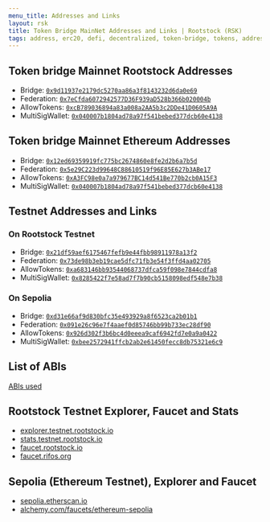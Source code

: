 ```yaml
---
menu_title: Addresses and Links
layout: rsk
title: Token Bridge MainNet Addresses and Links | Rootstock (RSK)
tags: address, erc20, defi, decentralized, token-bridge, tokens, addresses, bridge, multisig, federation, quick-start, guides, tutorial, testnet, faucet, networks, dApps, tools, rsk, ethereum, smart-contracts, install, get-started, how-to, mainnet, sidechain, contracts
---
```



## Token bridge Mainnet Rootstock Addresses
  - Bridge: [`0x9d11937e2179dc5270aa86a3f8143232d6da0e69`](https://explorer.rootstock.io/address/0x9d11937e2179dc5270aa86a3f8143232d6da0e69)
  - Federation: [`0x7eCfda6072942577D36F939aD528b366b020004b`](https://explorer.rootstock.io/address/0x7ecfda6072942577d36f939ad528b366b020004b)
  - AllowTokens: [`0xcB789036894a83a008a2AA5b3c2DDe41D0605A9A`](https://explorer.rootstock.io/address/0xcb789036894a83a008a2aa5b3c2dde41d0605a9a)
  - MultiSigWallet: [`0x040007b1804ad78a97f541bebed377dcb60e4138`](https://blockscout.com/rsk/mainnet/address/0x040007b1804aD78A97f541bEBED377dcb60E4138)

## Token bridge Mainnet Ethereum Addresses
  - Bridge: [`0x12ed69359919fc775bc2674860e8fe2d2b6a7b5d`](https://etherscan.io/address/0x12ed69359919fc775bc2674860e8fe2d2b6a7b5d)
  - Federation: [`0x5e29C223d99648C88610519f96E85E627b3ABe17`](https://etherscan.io/address/0x5e29C223d99648C88610519f96E85E627b3ABe17)
  - AllowTokens: [`0xA3FC98e0a7a979677BC14d541Be770b2cb0A15F3`](https://etherscan.io/address/0xa3fc98e0a7a979677bc14d541be770b2cb0a15f3)
  - MultiSigWallet: [`0x040007b1804ad78a97f541bebed377dcb60e4138`](https://etherscan.io/address/0x040007b1804ad78a97f541bebed377dcb60e4138)

## Testnet Addresses and Links

### On Rootstock Testnet

  - Bridge: [`0x21df59aef6175467fefb9e44fbb98911978a13f2`](https://explorer.testnet.rootstock.io/address/0x21df59aef6175467fefb9e44fbb98911978a13f2)
  - Federation: [`0x73de98b3eb19cae5dfc71fb3e54f3ffd4aa02705`](https://explorer.testnet.rootstock.io/address/0x73de98b3eb19cae5dfc71fb3e54f3ffd4aa02705)
  - AllowTokens: [`0xa683146bb93544068737dfca59f098e7844cdfa8`](https://explorer.testnet.rootstock.io/address/0xa683146bb93544068737dfca59f098e7844cdfa8)
  - MultiSigWallet: [`0x8285422f7e58ad7f7b90cb5158098edf548e7b38`](https://explorer.testnet.rootstock.io/address/0x8285422f7e58ad7f7b90cb5158098edf548e7b38)


### On Sepolia

  - Bridge: [`0xd31e66af9d830bfc35e493929a8f6523ca2b01b1`](https://sepolia.etherscan.io/address/0xd31e66af9d830bfc35e493929a8f6523ca2b01b1)
  - Federation: [`0x091e26c96e7f4aaef0d85746bb99b733ec28df90`](https://sepolia.etherscan.io/address/0x091e26c96e7f4aaef0d85746bb99b733ec28df90)
  - AllowTokens: [`0x926d302f3b6bc4d0eeea9caf6942fd7e0a9a0422`](https://sepolia.etherscan.io/address/0x926d302f3b6bc4d0eeea9caf6942fd7e0a9a0422)
  - MultiSigWallet: [`0xbee2572941ffcb2ab2e61450fecc8db75321e6c9`](https://sepolia.etherscan.io/address/0xbee2572941ffcb2ab2e61450fecc8db75321e6c9)

## List of ABIs

[ABIs used](https://github.com/rsksmart/tokenbridge/tree/master/bridge/abi)

## Rootstock Testnet Explorer, Faucet and Stats
- [explorer.testnet.rootstock.io](https://explorer.testnet.rootstock.io/)
- [stats.testnet.rootstock.io](https://stats.testnet.rootstock.io/)
- [faucet.rootstock.io](https://faucet.rootstock.io/)
- [faucet.rifos.org](https://faucet.rifos.org/)

## Sepolia (Ethereum Testnet), Explorer and Faucet

- [sepolia.etherscan.io](https://sepolia.etherscan.io/)
- [alchemy.com/faucets/ethereum-sepolia](https://www.alchemy.com/faucets/ethereum-sepolia)
